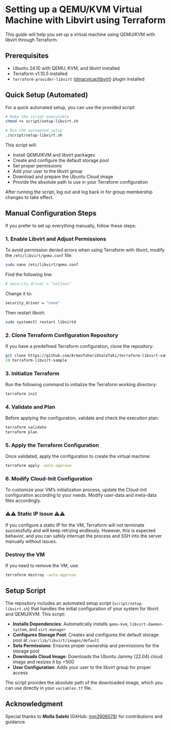 # Setting up a QEMU/KVM Virtual Machine with Libvirt using Terraform

This guide will help you set up a virtual machine using QEMU/KVM with libvirt through Terraform.

## Prerequisites
- Ubuntu 24.10 with QEMU, KVM, and libvirt installed
- Terraform v1.10.5 installed
- `terraform-provider-libvirt` ([dmacvicar/libvirt](https://registry.terraform.io/providers/dmacvicar/libvirt/latest)) plugin installed

## Quick Setup (Automated)

For a quick automated setup, you can use the provided script:

```sh
# Make the script executable
chmod +x script/setup-libvirt.sh

# Run the automated setup
./script/setup-libvirt.sh
```

This script will:
- Install QEMU/KVM and libvirt packages
- Create and configure the default storage pool
- Set proper permissions
- Add your user to the libvirt group
- Download and prepare the Ubuntu Cloud image
- Provide the absolute path to use in your Terraform configuration

After running the script, log out and log back in for group membership changes to take effect.

## Manual Configuration Steps

If you prefer to set up everything manually, follow these steps:

### 1. Enable Libvirt and Adjust Permissions
To avoid permission denied errors when using Terraform with libvirt, modify the `/etc/libvirt/qemu.conf` file:

```sh
sudo nano /etc/libvirt/qemu.conf
```

Find the following line:

```sh
# security_driver = "selinux"
```

Change it to:

```sh
security_driver = "none"
```

Then restart libvirt:

```sh
sudo systemctl restart libvirtd
```

### 2. Clone Terraform Configuration Repository
If you have a predefined Terraform configuration, clone the repository:

```sh
git clone https://github.com/ArmanTaheriGhaleTaki/terraform-libvirt-sample.git
cd terraform-libvirt-sample
```

### 3. Initialize Terraform
Run the following command to initialize the Terraform working directory:

```sh
terraform init
```

### 4. Validate and Plan
Before applying the configuration, validate and check the execution plan:

```sh
terraform validate
terraform plan
```

### 5. Apply the Terraform Configuration
Once validated, apply the configuration to create the virtual machine:

```sh
terraform apply -auto-approve
```

### 6. Modify Cloud-Init Configuration
To customize your VM’s initialization process, update the Cloud-Init configuration according to your needs. Modify user-data and meta-data files accordingly.

### ⚠️⚠️ Static IP Issue ⚠️⚠️
If you configure a static IP for the VM, Terraform will not terminate successfully and will keep retrying endlessly. However, this is expected behavior, and you can safely interrupt the process and SSH into the server manually without issues.

###  Destroy the VM 
If you need to remove the VM, use:

```sh
terraform destroy -auto-approve
```

## Setup Script

The repository includes an automated setup script (`script/setup-libvirt.sh`) that handles the initial configuration of your system for libvirt and QEMU/KVM. This script:

- **Installs Dependencies**: Automatically installs `qemu-kvm`, `libvirt-daemon-system`, and `virt-manager`
- **Configures Storage Pool**: Creates and configures the default storage pool at `/var/lib/libvirt/images/default`
- **Sets Permissions**: Ensures proper ownership and permissions for the storage pool
- **Downloads Cloud Image**: Downloads the Ubuntu Jammy (22.04) cloud image and resizes it by +50G
- **User Configuration**: Adds your user to the libvirt group for proper access

The script provides the absolute path of the downloaded image, which you can use directly in your `variables.tf` file.

## Acknowledgment
Special thanks to **Molla Salehi** (GitHub: [mm3906078](https://github.com/mm3906078)) for contributions and guidance.


